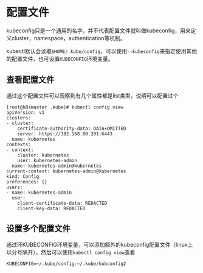# 配置文件

kubeconfig只是一个通用的名字，并不代表配置文件就叫做kubeconfig，用来定义cluster，namespace，authentication等机制。

kubectl默认会读取`$HOME/.kube/config`，可以使用`--kubeconfig`来指定使用其他的配置文件，也可设置`KUBECONFIG`环境变量。

## 查看配置文件

通过这个配置文件可以观察到有几个属性都是list类型，说明可以配置过个

```
[root@k8smaster .kube]# kubectl config view
apiVersion: v1
clusters:
- cluster:
    certificate-authority-data: DATA+OMITTED
    server: https://192.168.80.201:6443
  name: kubernetes
contexts:
- context:
    cluster: kubernetes
    user: kubernetes-admin
  name: kubernetes-admin@kubernetes
current-context: kubernetes-admin@kubernetes
kind: Config
preferences: {}
users:
- name: kubernetes-admin
  user:
    client-certificate-data: REDACTED
    client-key-data: REDACTED

```

## 设置多个配置文件

通过环KUBECONFIG环境变量，可以添加额外的kubeconfig配置文件（linux上以分号隔开），然后可以使用`kubectl config view`查看

```
KUBECONFIG=~/.kube/config:~/.kube/kubconfig2 
```











